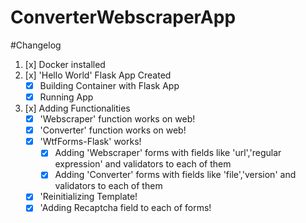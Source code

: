 # ConverterWebscraperApp
#Changelog
1. [x] Docker installed
2. [x] 'Hello World' Flask App Created
    - [x] Building Container with Flask App
    - [x] Running App
3. [x] Adding Functionalities
    - [x] 'Webscraper' function works on web!
    - [x] 'Converter' function works on web!
    - [x] 'WtfForms-Flask' works!
        -[x] Adding 'Webscraper' forms with fields like 'url','regular expression' and validators to each of them
        -[x] Adding 'Converter' forms with fields like 'file','version' and validators to each of them
    - [x] 'Reinitializing Template!
    - [x] 'Adding Recaptcha field to each of forms!
